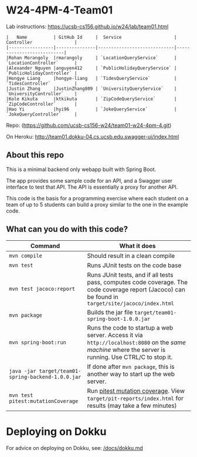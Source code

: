 # W24-4PM-4-Team01

Lab instructions: <https://ucsb-cs156.github.io/w24/lab/team01.html>

```
|   Name          | GitHub Id     |  Service                    | Controller                |
|-----------------|---------------|-----------------------------|---------------------------|
|Rohan Morangoly  |rmarangoly     | `LocationQueryService`      | `LocationController`      |
|Alexander Nguyen |anguyen412     | `PublicHolidayQueryService` | `PublicHolidayController` |
|Hongye Liang     |hongye-liang   | `TidesQueryService`         | `TidesController`         |
|Justin Zhang     |JustinZhang809 | `UniversityQueryService`    | `UniversityController`    |
|Kole Kikuta      |ktkikuta       | `ZipCodeQueryService`       | `ZipCodeController`       |
|Hao Yi           |hyi96          | `JokeQueryService`          | `JokeQueryController`     |
```

Repo: (https://github.com/ucsb-cs156-w24/team01-w24-4pm-4.git)

On Heroku: http://team01.dokku-04.cs.ucsb.edu.swagger-ui/index.html

## About this repo

This is a minimal backend only webapp built with Spring Boot.

The app provides some sample code for an API, and a Swagger user interface
to test that API.  The API is essentially a proxy for another API.

This code is the basis for a programming exercise where each student on a
team of up to 5 students can build a proxy similar to the one in the example code.

## What can you do with this code?

| Command | What it does   |
|----------|---------------------------------------|
| `mvn compile` | Should result in a clean compile |
| `mvn test` | Runs JUnit tests on the code base |
| `mvn test jacoco:report` | Runs JUnit tests, and if all tests pass, computes code coverage.  The code coverage report (Jacoco) can be found in `target/site/jacoco/index.html` |
| `mvn package` | Builds the jar file `target/team01-spring-boot-1.0.0.jar` |
| `mvn spring-boot:run` | Runs the code to startup a web server.  Access it via `http://localhost:8080` on the *same machine* where the server is running.  Use CTRL/C to stop it. |
| `java -jar target/team01-spring-backend-1.0.0.jar` | If done after `mvn package`, this is another way to start up the web server.|
| `mvn test pitest:mutationCoverage` | Run [pitest mutation coverage](https://pitest.org).  View `target/pit-reports/index.html` for results (may take a few minutes)|

# Deploying on Dokku

For advice on deploying on Dokku, see: [/docs/dokku.md](/docs/dokku.md)

